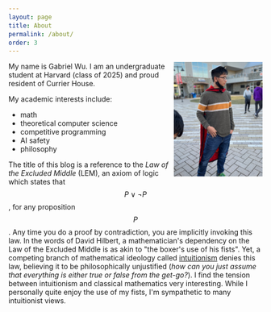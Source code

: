 ```yaml
---
layout: page
title: About
permalink: /about/
order: 3
---
```

<img src="/assets/me.jpg" align="right" width="35%">

My name is Gabriel Wu. I am an undergraduate student at Harvard (class of 2025) and proud resident of Currier House.<br>

My academic interests include:
- math
- theoretical computer science
- competitive programming
- AI safety
- philosophy

The title of this blog is a reference to the *Law of the Excluded Middle* (LEM), an axiom of logic which states that $$P \vee \neg P$$, for any proposition $$P$$. Any time you do a proof by contradiction, you are implicitly invoking this law. In the words of David Hilbert, a mathematician's dependency on the Law of the Excluded Middle is as akin to "the boxer's use of his fists". Yet, a competing branch of mathematical ideology called [intuitionism](	https://en.wikipedia.org/wiki/Intuitionism) denies this law, believing it to be philosophically unjustified (*how can you just assume that everything is either true or false from the get-go?*). I find the tension between intuitionism and classical mathematics very interesting. While I personally quite enjoy the use of my fists, I'm sympathetic to many intuitionist views.